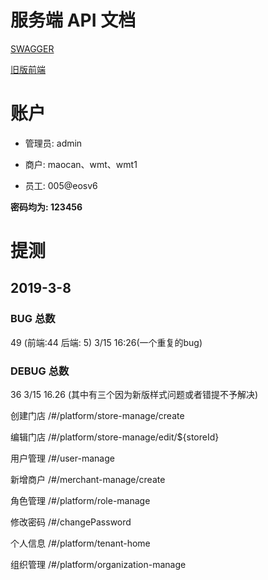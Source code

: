 # 服务端 API 文档

[SWAGGER](http://192.168.1.133:18001/swagger-ui.html)

[旧版前端](http://192.168.1.133:82)

# 账户

- 管理员: admin

- 商户:   maocan、wmt、wmt1

- 员工:   005@eosv6

**密码均为: 123456**

# 提测

## 2019-3-8

### BUG 总数

49   (前端:44   后端: 5)      3/15   16:26(一个重复的bug)

### DEBUG 总数

36      3/15  16.26 (其中有三个因为新版样式问题或者错提不予解决) 


创建门店
/#/platform/store-manage/create

编辑门店
/#/platform/store-manage/edit/${storeId}

用户管理
/#/user-manage

新增商户
/#/merchant-manage/create

角色管理
/#/platform/role-manage

修改密码
/#/changePassword

个人信息
/#/platform/tenant-home

组织管理
/#/platform/organization-manage
